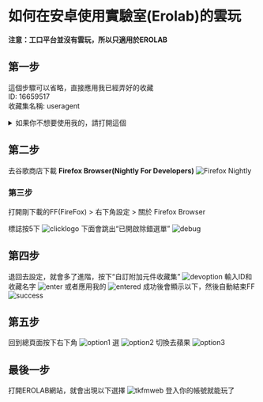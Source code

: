 # 如何在安卓使用實驗室(Erolab)的雲玩 

**注意：工口平台並沒有雲玩，所以只適用於EROLAB**

## 第一步
這個步驟可以省略，直接應用我已經弄好的收藏<br>
ID: 16659517<br>
收藏集名稱: useragent<br>
<details>
<summary>如果你不想要使用我的，請打開這個 
</summary>
<br>

首先你要在Firefox網站先**創新帳號**，然後去以下網址
[User Agent Switcher扩展](https://addons.mozilla.org/zh-CN/firefox/addon/uaswitcher/)

![addcollection](../image/cloudplay/addcollection.png)
**注意：自定義網址：數字為你的用戶ID，後面填寫的為你的收藏名字**
**上面兩個選項（收藏集名稱和描述）沒意義，你隨便填**
![create](../image/cloudplay/create.png)
成功的畫面
![added](../image/cloudplay/added.png)
</details>

## 第二步

去谷歌商店下載 **Firefox Browser(Nightly For Developers)**
![Firefox Nightly](../image/cloudplay/FirefoxNightly.png)

### 第三步

打開剛下載的FF(FireFox) > 右下角設定 > 關於 Firefox Browser

標誌按5下
![clicklogo](../image/cloudplay/clicklogo.png) 
下面會跳出“已開啟除錯選單”
![debug](../image/cloudplay/debug.png)

## 第四步

退回去設定，就會多了進階，按下“自訂附加元件收藏集”
![devoption](../image/cloudplay/devoption.png)
輸入ID和收藏名字
![enter](../image/cloudplay/enter.png)
或者應用我的
![entered](../image/cloudplay/entered.png)
成功後會顯示以下，然後自動結束FF
![success](../image/cloudplay/success.png)

## 第五步

回到總頁面按下右下角
![option1](../image/cloudplay/option1.png)
選
![option2](../image/cloudplay/option2.png)
切換去蘋果
![option3](../image/cloudplay/option3.png)

## 最後一步

打開EROLAB網站，就會出現以下選擇
![tkfmweb](../image/cloudplay/tkfmweb.png)
登入你的帳號就能玩了
